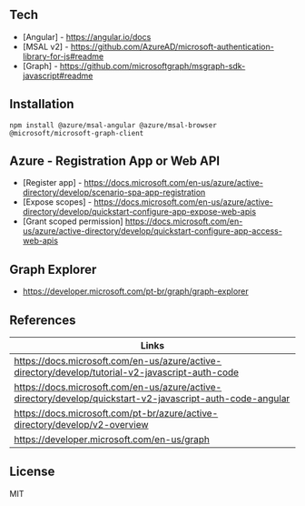 ## Tech

- [Angular] - https://angular.io/docs
- [MSAL v2] - https://github.com/AzureAD/microsoft-authentication-library-for-js#readme
- [Graph] - https://github.com/microsoftgraph/msgraph-sdk-javascript#readme

## Installation

```
npm install @azure/msal-angular @azure/msal-browser @microsoft/microsoft-graph-client
```

## Azure - Registration App or Web API
- [Register app] - https://docs.microsoft.com/en-us/azure/active-directory/develop/scenario-spa-app-registration
- [Expose scopes] - https://docs.microsoft.com/en-us/azure/active-directory/develop/quickstart-configure-app-expose-web-apis
- [Grant scoped permission] https://docs.microsoft.com/en-us/azure/active-directory/develop/quickstart-configure-app-access-web-apis


## Graph Explorer
- https://developer.microsoft.com/pt-br/graph/graph-explorer

## References

| Links |
| ------ |
| https://docs.microsoft.com/en-us/azure/active-directory/develop/tutorial-v2-javascript-auth-code |
| https://docs.microsoft.com/en-us/azure/active-directory/develop/quickstart-v2-javascript-auth-code-angular |
| https://docs.microsoft.com/pt-br/azure/active-directory/develop/v2-overview |
| https://developer.microsoft.com/en-us/graph |

## License

MIT
